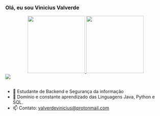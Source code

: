 ### Olá, eu sou Vinicius Valverde

<div align="center">
  <a href="https://github.com/ValverdeVinicius">
  <img height="180em" src="https://github-readme-stats.vercel.app/api?username=ValverdeVinicius&show_icons=true&theme=dark&include_all_commits=true&count_private=true"/>
  <img height="180em" src="https://github-readme-stats.vercel.app/api/top-langs/?username=ValverdeVinicius&layout=compact&langs_count=7&theme=dark"/>
</div>
 <div>
  <a href="https://www.linkedin.com/in/valverdevinicius/" target="_blank"><img src="https://img.shields.io/badge/-LinkedIn-%230077B5?style=for-the-badge&logo=linkedin&logoColor=white" target="_blank"></a> 
 <div>
   
##
- 🔭 Estudante de Backend e Segurança da informação
- 🌱 Domínio e constante aprendizado das Linguagens Java, Python e SQL.
- 📫 Contato: valverdevinicius@protonmail.com
